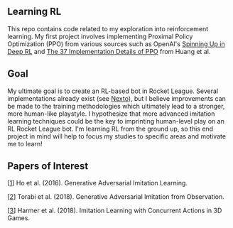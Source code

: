 ## Learning RL
This repo contains code related to my exploration into reinforcement learning. My first project involves implementing Proximal Policy Optimization (PPO) from various sources such as OpenAI's [Spinning Up in Deep RL](https://spinningup.openai.com/en/latest/) and [The 37 Implementation Details of PPO](https://iclr-blog-track.github.io/2022/03/25/ppo-implementation-details/) from Huang et al.

## Goal
My ultimate goal is to create an RL-based bot in Rocket League. Several implementations already exist (see [Nexto](https://github.com/Rolv-Arild/Necto)), but I believe improvements can be made to the training methodologies which ultimately lead to a stronger, more human-like playstyle. I hypothesize that more advanced imitation learning techniques could be the key to imprinting human-level play on an RL Rocket League bot. I'm learning RL from the ground up, so this end project in mind will help to focus my studies to specific areas and motivate me to learn!

## Papers of Interest
[[1](https://arxiv.org/abs/1606.03476)]
Ho et al. (2016). 
Generative Adversarial Imitation Learning.

[[2](https://arxiv.org/abs/1807.06158)]
Torabi et al. (2018).
Generative Adversarial Imitation from Observation.

[[3](https://arxiv.org/abs/1803.05402)]
Harmer et al. (2018).
Imitation Learning with Concurrent Actions in 3D Games.
